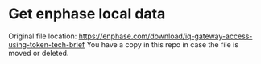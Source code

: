 # Get enphase local data

Original file location: https://enphase.com/download/iq-gateway-access-using-token-tech-brief 
You have a copy in this repo in case the file is moved or deleted.



